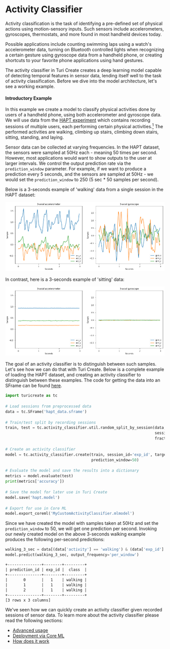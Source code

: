 # Activity Classifier

Activity classification is the task of identifying a pre-defined set of physical actions using motion-sensory inputs. Such sensors include accelerometers, gyroscopes, thermostats, and more found in most handheld devices today.

Possible applications include counting swimming laps using a watch's accelerometer data, turning on Bluetooth controlled lights when recognizing a certain gesture using gyroscope data from a handheld phone, or creating shortcuts to your favorite phone applications using hand gestures.

The activity classifier in Turi Create creates a deep learning model capable of detecting  temporal features in sensor data, lending itself well to the task of activity classification. Before we dive into the model architecture, let's see a working example.

#### Introductory Example

In this example we create a model to classify physical activities done by users of a handheld phone, using both accelerometer and gyroscope data. We will use data from the [HAPT experiment](http://archive.ics.uci.edu/ml/datasets/Smartphone-Based+Recognition+of+Human+Activities+and+Postural+Transitions) which contains recording sessions of multiple users, each performing certain physical activities.[<sup>1</sup>](../datasets.md) The performed activities are walking, climbing up stairs, climbing down stairs, sitting, standing, and laying.

Sensor data can be collected at varying frequencies. In the HAPT dataset, the sensors were sampled at 50Hz each - meaning 50 times per second. However, most applications would want to show outputs to the user at larger intervals. We control the output prediction rate via the ```prediction_window``` parameter. For example, if we want to produce a prediction every 5 seconds, and the sensors are sampled at 50Hz - we would set the ```prediction_window``` to 250 (5 sec * 50 samples per second).

Below is a 3-seconds example of 'walking' data from a single session in the HAPT dataset:

<img src="images/walking.png"></img>

In contrast, here is a 3-seconds example of 'sitting' data:

<img src="images/sitting.png"></img>

The goal of an activity classifier is to distinguish between such samples. Let's see how we can do that with Turi Create. Below is a complete example of loading the HAPT dataset, and creating an activity classifier to distinguish between these examples. The code for getting the data into an SFrame can be found [here](data-preparation.md).

```python
import turicreate as tc

# Load sessions from preprocessed data
data = tc.SFrame('hapt_data.sframe')

# Train/test split by recording sessions
train, test = tc.activity_classifier.util.random_split_by_session(data,
                                                                  session_id='exp_id',
                                                                  fraction=0.8)

# Create an activity classifier
model = tc.activity_classifier.create(train, session_id='exp_id', target='activity',
                                      prediction_window=50)

# Evaluate the model and save the results into a dictionary
metrics = model.evaluate(test)
print(metrics['accuracy'])

# Save the model for later use in Turi Create
model.save('hapt.model')

# Export for use in Core ML
model.export_coreml('MyCustomActivityClassifier.mlmodel')
```

Since we have created the model with samples taken at 50Hz and set the ```prediction_window``` to 50, we will get one prediction per second. Invoking our newly created model on the above 3-seconds walking example produces the following per-second predictions:

```python
walking_3_sec = data[(data['activity'] == 'walking') & (data['exp_id'] == 1)][1000:1150]
model.predict(walking_3_sec, output_frequency='per_window')
```
```no-highlight
+---------------+--------+---------+
| prediction_id | exp_id |  class  |
+---------------+--------+---------+
|       0       |   1    | walking |
|       1       |   1    | walking |
|       2       |   1    | walking |
+---------------+--------+---------+
[3 rows x 3 columns]
```

We've seen how we can quickly create an activity classifier given recorded sessions of sensor data. To learn more about the activity classifier please read the following sections:

* [Advanced usage](advanced-usage.md)
* [Deployment via Core ML](export_coreml.md)
* [How does it work](how-it-works.md)
